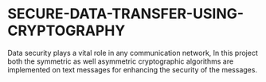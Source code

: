 # SECURE-DATA-TRANSFER-USING-CRYPTOGRAPHY
Data security plays a vital role in any communication network, In this project both the symmetric as well asymmetric cryptographic algorithms are implemented on text messages for enhancing the security of the messages.
